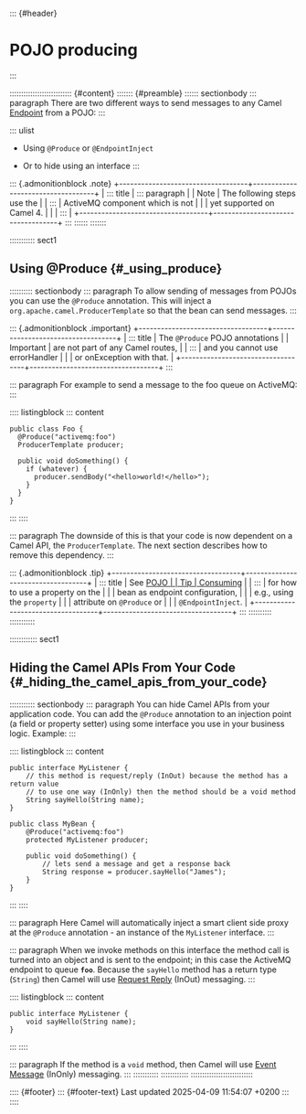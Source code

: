 ::: {#header}
# POJO producing
:::

::::::::::::::::::::::::::: {#content}
::::::: {#preamble}
:::::: sectionbody
::: paragraph
There are two different ways to send messages to any Camel
[Endpoint](endpoint.html) from a POJO:
:::

::: ulist
- Using `@Produce` or `@EndpointInject`

- Or to hide using an interface
:::

::: {.admonitionblock .note}
+-----------------------------------+-----------------------------------+
| ::: title                         | ::: paragraph                     |
| Note                              | The following steps use the       |
| :::                               | ActiveMQ component which is not   |
|                                   | yet supported on Camel 4.         |
|                                   | :::                               |
+-----------------------------------+-----------------------------------+
:::
::::::
:::::::

::::::::::: sect1
## Using \@Produce {#_using_produce}

:::::::::: sectionbody
::: paragraph
To allow sending of messages from POJOs you can use the `@Produce`
annotation. This will inject a `org.apache.camel.ProducerTemplate` so
that the bean can send messages.
:::

::: {.admonitionblock .important}
+-----------------------------------+-----------------------------------+
| ::: title                         | The `@Produce` POJO annotations   |
| Important                         | are not part of any Camel routes, |
| :::                               | and you cannot use errorHandler   |
|                                   | or onException with that.         |
+-----------------------------------+-----------------------------------+
:::

::: paragraph
For example to send a message to the foo queue on ActiveMQ:
:::

:::: listingblock
::: content
``` highlight
public class Foo {
  @Produce("activemq:foo")
  ProducerTemplate producer;

  public void doSomething() {
    if (whatever) {
      producer.sendBody("<hello>world!</hello>");
    }
  }
}
```
:::
::::

::: paragraph
The downside of this is that your code is now dependent on a Camel API,
the `ProducerTemplate`. The next section describes how to remove this
dependency.
:::

::: {.admonitionblock .tip}
+-----------------------------------+-----------------------------------+
| ::: title                         | See [POJO                         |
| Tip                               | Consuming](pojo-consuming.html)   |
| :::                               | for how to use a property on the  |
|                                   | bean as endpoint configuration,   |
|                                   | e.g., using the `property`        |
|                                   | attribute on `@Produce` or        |
|                                   | `@EndpointInject`.                |
+-----------------------------------+-----------------------------------+
:::
::::::::::
:::::::::::

:::::::::::: sect1
## Hiding the Camel APIs From Your Code {#_hiding_the_camel_apis_from_your_code}

::::::::::: sectionbody
::: paragraph
You can hide Camel APIs from your application code. You can add the
`@Produce` annotation to an injection point (a field or property setter)
using some interface you use in your business logic. Example:
:::

:::: listingblock
::: content
``` highlight
public interface MyListener {
    // this method is request/reply (InOut) because the method has a return value
    // to use one way (InOnly) then the method should be a void method
    String sayHello(String name);
}

public class MyBean {
    @Produce("activemq:foo")
    protected MyListener producer;

    public void doSomething() {
        // lets send a message and get a response back
        String response = producer.sayHello("James");
    }
}
```
:::
::::

::: paragraph
Here Camel will automatically inject a smart client side proxy at the
`@Produce` annotation - an instance of the `MyListener` interface.
:::

::: paragraph
When we invoke methods on this interface the method call is turned into
an object and is sent to the endpoint; in this case the ActiveMQ
endpoint to queue **`foo`**. Because the `sayHello` method has a return
type (`String`) then Camel will use [Request
Reply](components:eips:requestReply-eip.html) (InOut) messaging.
:::

:::: listingblock
::: content
``` highlight
public interface MyListener {
    void sayHello(String name);
}
```
:::
::::

::: paragraph
If the method is a `void` method, then Camel will use [Event
Message](components:eips:event-message.html) (InOnly) messaging.
:::
:::::::::::
::::::::::::
:::::::::::::::::::::::::::

:::: {#footer}
::: {#footer-text}
Last updated 2025-04-09 11:54:07 +0200
:::
::::
